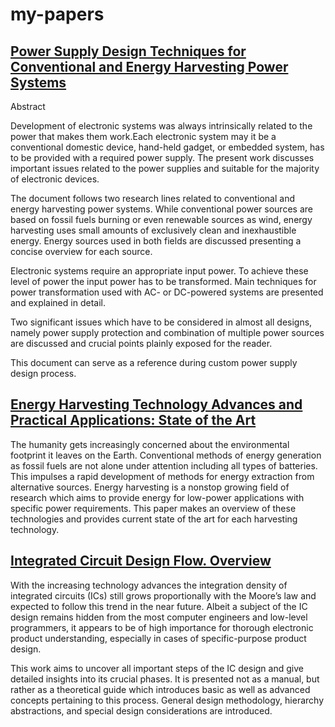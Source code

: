 # my-papers

## [Power Supply Design Techniques for Conventional and Energy Harvesting Power Systems](Power_Supply_Design_Techniques_for_Conventional_and_Energy_Harvesting_Power_Systems.pdf) 

Abstract

Development of electronic systems was always intrinsically related to the power that makes them work.Each electronic system may it be a conventional domestic device, hand-held gadget, or embedded system, has to be provided with a required power supply. The present work discusses important issues related to the power supplies and suitable for the majority of electronic devices.

The document follows two research lines related to conventional and energy harvesting power systems. While conventional power sources are based on fossil fuels burning or even renewable sources as wind, energy harvesting uses small amounts of exclusively clean and inexhaustible energy. Energy sources used in both fields are discussed presenting a concise overview for each source.

Electronic systems require an appropriate input power. To achieve these level of power the input power has to be transformed. Main techniques for power transformation used with AC- or DC-powered systems are presented and explained in detail. 

Two significant issues which have to be considered in almost all designs, namely power supply protection and combination of multiple power sources are discussed and crucial points plainly exposed for the reader.

This document can serve as a reference during custom power supply design process.

## [Energy Harvesting Technology Advances and Practical Applications: State of the Art](Energy-Harvesting-Technology-Advances-and-Practical-Applications-State-of-the-Art.pdf)

The humanity gets increasingly concerned about the environmental footprint it leaves on the Earth. Conventional methods of energy generation as fossil fuels are not alone under attention including all types of batteries. This impulses a rapid development of methods for energy extraction from alternative sources. Energy harvesting is a nonstop growing field of research which aims to provide energy for low-power applications with specific power requirements. This paper makes an overview of these technologies and provides current state of the art for each
harvesting technology.

## [Integrated Circuit Design Flow. Overview](Integrated-Circuit-Design-Flow-Overview.pdf)

With the increasing technology advances the integration density of integrated circuits (ICs) still grows proportionally with the Moore’s law and expected to follow this trend in the near future. Albeit a subject of the IC design remains hidden from the most computer engineers and low-level programmers, it appears to be of high importance for thorough electronic product understanding, especially in cases of specific-purpose product design.

This work aims to uncover all important steps of the IC design and give detailed insights into its crucial phases. It is presented not as a manual, but rather as a theoretical guide which introduces basic as well as advanced concepts pertaining to this process. General design methodology, hierarchy abstractions, and special design considerations are introduced.


